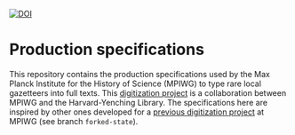 [![DOI](https://zenodo.org/badge/145419058.svg)](https://zenodo.org/badge/latestdoi/145419058)
# Production specifications
This repository contains the production specifications used by the Max Planck Institute for the History of Science (MPIWG) to type rare local gazetteers into full texts. This [digitization project](https://www.mpiwg-berlin.mpg.de/research/projects/rare-local-gazetteers-harvard-yenching-library-open-access-collection) is a collaboration between MPIWG and the Harvard-Yenching Library.
The specifications here are inspired by other ones developed for a [previous digitization project](https://github.molgen.mpg.de/kthoden/despecs) at MPIWG (see branch `forked-state`).
